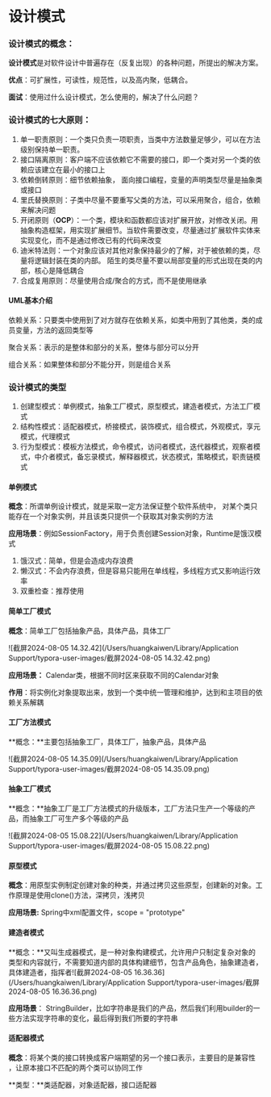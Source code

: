 # 设计模式

### 设计模式的概念：

**设计模式**是对软件设计中普遍存在（反复出现）的各种问题，所提出的解决方案。

**优点**：可扩展性，可读性，规范性，以及高内聚，低耦合。 

**面试**：使用过什么设计模式，怎么使用的，解决了什么问题？

### 设计模式的七大原则：

1. 单一职责原则：一个类只负责一项职责，当类中方法数量足够少，可以在方法级别保持单一职责。
2. 接口隔离原则：客户端不应该依赖它不需要的接口，即一个类对另一个类的依赖应该建立在最小的接口上
3. 依赖倒转原则：细节依赖抽象， 面向接口编程，变量的声明类型尽量是抽象类或接口  
4. 里氏替换原则：子类中尽量不要重写父类的方法，可以采用聚合，组合，依赖来解决问题
5. 开闭原则（**OCP**）：一个类，模块和函数都应该对扩展开放，对修改关闭。用抽象构造框架，用实现扩展细节。当软件需要改变，尽量通过扩展软件实体来实现变化，而不是通过修改已有的代码来改变
6. 迪米特法则：一个对象应该对其他对象保持最少的了解，对于被依赖的类，尽量将逻辑封装在类的内部。 陌生的类尽量不要以局部变量的形式出现在类的内部，核心是降低耦合
7. 合成复用原则：尽量使用合成/聚合的方式，而不是使用继承

#### UML基本介绍

依赖关系：只要类中使用到了对方就存在依赖关系，如类中用到了其他类，类的成员变量，方法的返回类型等

聚合关系：表示的是整体和部分的关系，整体与部分可以分开

组合关系：如果整体和部分不能分开，则是组合关系

### 设计模式的类型

1. 创建型模式：单例模式，抽象工厂模式，原型模式，建造者模式，方法工厂模式
2. 结构性模式：适配器模式，桥接模式，装饰模式，组合模式，外观模式，享元模式，代理模式
3. 行为型模式：模板方法模式，命令模式，访问者模式，迭代器模式，观察者模式，中介者模式，备忘录模式，解释器模式，状态模式，策略模式，职责链模式

#### 单例模式 

**概念**：所谓单例设计模式，就是采取一定方法保证整个软件系统中， 对某个类只能存在一个对象实例，并且该类只提供一个获取其对象实例的方法

**应用场景**：例如SessionFactory，用于负责创建Session对象，Runtime是饿汉模式

1. 饿汉式：简单，但是会造成内存浪费
2. 懒汉式：不会内存浪费，但是容易只能用在单线程，多线程方式又影响运行效率
3. 双重检查：推荐使用

#### 简单工厂模式

**概念**：简单工厂包括抽象产品，具体产品，具体工厂 

![截屏2024-08-05 14.32.42](/Users/huangkaiwen/Library/Application Support/typora-user-images/截屏2024-08-05 14.32.42.png)

**应用场景：** Calendar类，根据不同时区来获取不同的Calendar对象

**作用**：将实例化对象提取出来，放到一个类中统一管理和维护，达到和主项目的依赖关系解耦

#### 工厂方法模式

**概念：**主要包括抽象工厂，具体工厂，抽象产品，具体产品 

![截屏2024-08-05 14.35.09](/Users/huangkaiwen/Library/Application Support/typora-user-images/截屏2024-08-05 14.35.09.png)

#### 抽象工厂模式

**概念：**抽象工厂是工厂方法模式的升级版本，工厂方法只生产一个等级的产品，而抽象工厂可生产多个等级的产品

![截屏2024-08-05 15.08.22](/Users/huangkaiwen/Library/Application Support/typora-user-images/截屏2024-08-05 15.08.22.png)

 #### 原型模式

**概念**：用原型实例制定创建对象的种类，并通过拷贝这些原型，创建新的对象。工作原理是使用clone()方法，深拷贝，浅拷贝

**应用场景:** Spring中xml配置文件，scope = "prototype" 

#### 建造者模式

**概念：**又叫生成器模式，是一种对象构建模式，允许用户只制定复杂对象的类型和内容就行，不需要知道内部的具体构建细节，包含产品角色，抽象建造者，具体建造者，指挥者![截屏2024-08-05 16.36.36](/Users/huangkaiwen/Library/Application Support/typora-user-images/截屏2024-08-05 16.36.36.png)

**应用场景**： StringBuilder，比如字符串是我们的产品，然后我们利用builder的一些方法实现字符串的变化，最后得到我们所要的字符串

#### 适配器模式

**概念**：将某个类的接口转换成客户端期望的另一个接口表示，主要目的是兼容性 ，让原本接口不匹配的两个类可以协同工作

**类型：**类适配器，对象适配器，接口适配器

